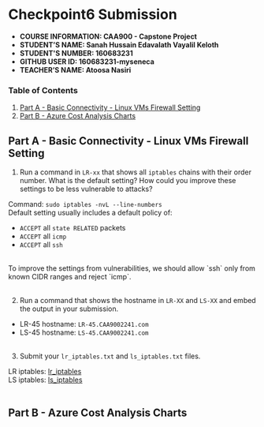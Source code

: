 # Checkpoint6 Submission

- **COURSE INFORMATION: CAA900 - Capstone Project**
- **STUDENT’S NAME: Sanah Hussain Edavalath Vayalil Keloth**
- **STUDENT'S NUMBER: 160683231**
- **GITHUB USER ID: 160683231-myseneca**
- **TEACHER’S NAME: Atoosa Nasiri**

### Table of Contents

1. [Part A - Basic Connectivity - Linux VMs Firewall Setting](#part-a---basic-connectivity---linux-vms-firewall-setting)
2. [Part B - Azure Cost Analysis Charts](#part-b---azure-cost-analysis-charts)

## Part A - Basic Connectivity - Linux VMs Firewall Setting

1. Run a command in `LR-xx` that shows all `iptables` chains with their order number. What is the default setting? How could you improve these settings to be less vulnerable to attacks?

Command: `sudo iptables -nvL --line-numbers`<br/>
Default setting usually includes a default policy of:
- `ACCEPT` all `state RELATED` packets
- `ACCEPT` all `icmp`
- `ACCEPT` all `ssh`
<br/>
To improve the settings from vulnerabilities, we should allow `ssh` only from known CIDR ranges and reject `icmp`. <br/><br/>

2. Run a command that shows the hostname in `LR-XX` and `LS-XX` and embed the output in your submission.
  
- LR-45 hostname: `LR-45.CAA9002241.com`
- LS-45 hostname: `LS-45.CAA9002241.com`
<br/><br/>

3. Submit your `lr_iptables.txt` and `ls_iptables.txt` files.

LR iptables: [lr_iptables](./iptables/lr_iptables.txt)<br/>
LS iptables: [ls_iptables](./iptables/ls_iptables.txt)
<br/><br/>

## Part B - Azure Cost Analysis Charts